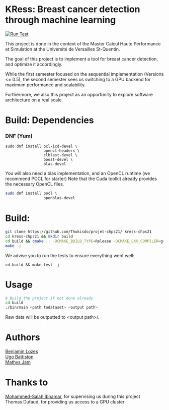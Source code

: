 # KRess: Breast cancer detection through machine learning

[![Run Test](https://github.com/Thukisdo/projet-chps21/actions/workflows/cmake.yml/badge.svg)](https://github.com/Thukisdo/projet-chps21/actions/workflows/cmake.yml)

This project is done in the context of the Master Calcul Haute Performance et Simulation at the Université de Versailles
St-Quentin.

The goal of this project is to implement a tool for breast cancer detection, and optimize it accordingly.

While the first semester focused on the sequential implementation (Versions <= 0.5), the second semester sees us
switching to a GPU backend for maximum performance and scalability.

Furthermore, we also this project as an opportunity to explore software architecture on a real scale.

# Build: Dependencies

### DNF (Yum)

```
sudo dnf install ocl-icd-devel \
                 opencl-headers \
                 clblast-devel \
                 boost-devel \
                 blas-devel
```

You will also need a blas implementation, and an OpenCL runtime (we recommend POCL for starter)
Note that the Cuda toolkit already provides the necessary OpenCL files.

```sh
sudo dnf install pocl \
                 openblas-devel
```

# Build:

```sh
git clone https://github.com/Thukisdo/projet-chps21/ kress-chps21
cd kress-chps21 && mkdir build
cd build && cmake .. -DCMAKE_BUILD_TYPE=Release -DCMAKE_CXX_COMPILER=g++
make -j
```

We advise you to run the tests to ensure everything went well:

```
cd build && make test -j
```

# Usage

```sh
# Build the project if not done already
cd build
./bin/main <path todataset> <output path>
```

Raw data will be outputted to \<output path\>/.

# Authors

[Benjamin Lozes](https://github.com/byjtew)  \
[Ugo Battiston](https://github.com/johnkyky)  \
[Mathys Jam](https://github.com/Thukisdo)

# Thanks to

[Mohammed-Salah Ibnamar](https://github.com/yaspr), for supervising us during this project \
Thomas Dufaud, for providing us access to a GPU cluster
